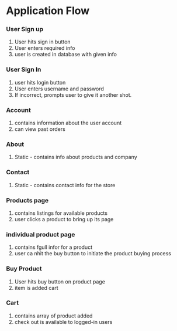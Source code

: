 # Application Flow


### User Sign up

1. User hits sign in button
2. User enters required info
3. user is created in database with given info

### User Sign In

1. user hits login button
2. User enters username and password
3. If incorrect, prompts user to give it another shot.

### Account

1. contains information about the user account
2. can view past orders

### About

1. Static - contains info about products and company

### Contact

1. Static - contains contact info for the store

### Products page
1. contains listings for available products
2. user clicks a product to bring up its page

### individual product page
1. contains fgull infor for a product
2. user ca nhit the buy button to initiate the product buying process

### Buy Product
1. User hits buy button on product page
2. item is added cart

### Cart
1. contains array of product added
2. check out is available to logged-in users